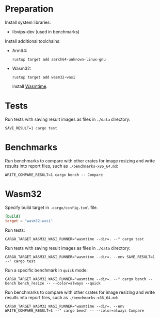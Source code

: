 # Preparation

Install system libraries:

- libvips-dev (used in benchmarks)

Install additional toolchains:

- Arm64:
  ```shell
  rustup target add aarch64-unknown-linux-gnu
  ```
- Wasm32:
  ```shell
  rustup target add wasm32-wasi
  ```
  Install [Wasmtime](https://wasmtime.dev/).

# Tests

Run tests with saving result images as files in `./data` directory:

```shell
SAVE_RESULT=1 cargo test
```

# Benchmarks

Run benchmarks to compare with other crates for image resizing and write results into
report files, such as `./benchmarks-x86_64.md`:

```shell
WRITE_COMPARE_RESULT=1 cargo bench -- Compare
```

# Wasm32

Specify build target in `.cargo/config.toml` file.

```toml
[build]
target = "wasm32-wasi"
```

Run tests:

```shell
CARGO_TARGET_WASM32_WASI_RUNNER="wasmtime --dir=. --" cargo test
```

Run tests with saving result images as files in `./data` directory:

```shell
CARGO_TARGET_WASM32_WASI_RUNNER="wasmtime --dir=. --env SAVE_RESULT=1 --" cargo test
```

Run a specific benchmark in `quick` mode:

```shell
CARGO_TARGET_WASM32_WASI_RUNNER="wasmtime --dir=. --" cargo bench --bench bench_resize -- --color=always --quick
```

Run benchmarks to compare with other crates for image resizing and write results into
report files, such as `./benchmarks-x86_64.md`:

```shell
CARGO_TARGET_WASM32_WASI_RUNNER="wasmtime --dir=. --env WRITE_COMPARE_RESULT=1 --" cargo bench -- --color=always Compare
```
